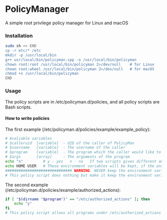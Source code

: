 # PolicyManager
A simple root privilege policy manager for Linux and macOS
### Installation
``` bash
sudo sh << END
cp -r etc/* /etc
mkdir -p /usr/local/bin
g++ usr/local/bin/policyman.cpp -o /usr/local/bin/policyman
chown root:root /usr/local/bin/policyman 2>/dev/null    # for Linux
chown root:wheel /usr/local/bin/policyman 2>/dev/null   # for macOS
chmod +s /usr/local/bin/policyman
END
```
### Usage
The policy scripts are in /etc/policyman.d/policies, and all policy scripts are Bash scripts.
#### How to write policies
The first example (/etc/policyman.d/policies/example/example_policy):
``` bash
# Avaliable variables
# $calleruid  [variable]  - UID of the caller of PolicyMan
# $username   [variable]  - The username of the caller
# $program    [variable]  - The program which the caller would like to execute.
# $args       [array]     - The arguments of the program
echo "n"         # y - yes   n - no   If two scripts gives different answer, the result will be "yes".
echo HOME USER   # These environment variables will be kept, if the answer is "yes".
############################## WARNING: NEVER keep the environment variable PATH ! ##############################
# This policy script does nothing but make it keep the environment variable HOME and USER if other policy scripts answer "yes".
```
The second example (/etc/policyman.d/policies/example/authorized_actions):
``` bash
if [ "$(dirname "$program")" == "/etc/authorized_actions" ]; then
	echo "y"
fi
# This policy script allows all programs under /etc/authorized_actions run with root privilege and keeps the HOME and USER variable.
```

